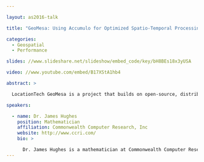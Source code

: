 ```yaml
---

layout: as2016-talk

title: "GeoMesa: Using Accumulo for Optimized Spatio-Temporal Processing"

categories:
  - Geospatial
  - Performance

slides: //www.slideshare.net/slideshow/embed_code/key/bH8BEs18x3yUSA

video: //www.youtube.com/embed/B17XStA1hb4

abstract: >

  LocationTech GeoMesa is a project that builds on open-source, distributed databases like Accumulo, HBase, and Cassandra to scale up indexing, querying, and analyzing billions of spatio-temporal data points.  GeoMesa uses space-filling curves to index multi-dimensional data in Accumulo, and we'll discuss recent improvements for non-point geometries. Over the two and a half years GeoMesa has been an open-source project, GeoMesa's Accumulo schemas have evolved and our team has had a chance to work through creating and optimizing custom Accumulo iterators.  These custom iterators allow for better query performance and interesting aggregations.  GeoMesa provides support for distributed processing in Spark via MapReduce input and output formats that extend their Accumulo counterparts.  We will discuss the performance benefit gained by reducing the number of default map/Spark tasks created for complex query patterns.  The talk will conclude with updates about GeoMesa's integration with Jupyter notebook and improvements to GeoMesa's Spark integration.

speakers:

  - name: Dr. James Hughes
    position: Mathematician
    affiliation: Commonwealth Computer Research, Inc
    website: http://www.ccri.com/
    bio: >

      Dr. James Hughes is a mathematician at Commonwealth Computer Research, Inc. in Charlottesville, Virginia.  He is a core committer for GeoMesa which leverages Accumulo and other distributed database systems to provide distributed computation and query engines.  He is a LocationTech committer for GeoMesa, SFCurve, and GeoBench.  He serves on the LocationTech Project Management Committee and Steering Committee.  Through work with LocationTech and OSGeo projects like GeoTools and GeoServer, he works to build end-to-end solutions for big spatio-temporal problems.  He holds a PhD in algebraic topology from the University of Virginia.
---
```

